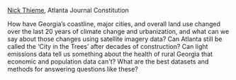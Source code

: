 [Nick Thieme](https://www.linkedin.com/in/nicholasthieme/), Atlanta Journal Constitution


How have Georgia’s coastline, major cities, and overall land use
changed over the last 20 years of climate change and urbanization, and
what can we say about those changes using satellite imagery data? Can
Atlanta still be called the ‘City in the Trees’ after decades of
construction? Can light emissions data tell us something about the
health of rural Georgia that economic and population data can't? What
are the best datasets and methods for answering questions like these?
